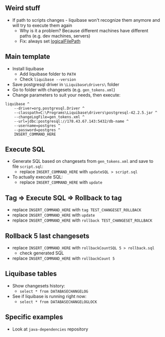 ## Weird stuff
* If path to scripts changes - liquibase won't recognize them anymore and will try to execute them again
    * Why is it a problem? Because different machines have different paths (e.g. dev machines, servers) 
    * Fix: always set [logicalFilePath](https://stackoverflow.com/questions/19959755/liquibase-how-to-disable-filename-column-check)

## Main template
* Install liquibase
    * Add liquibase folder to `PATH`
    * Check `liquibase --version`
* Save postgresql driver in `\Liquibase\drivers\` folder
* Go to folder with changesets (e.g. `gen_tokens.xml`)
* Change parameters to suit your needs, then execute:
```
liquibase ^
    --driver=org.postgresql.Driver ^
    --classpath=C:\Programs\Liquibase\drivers\postgresql-42.2.5.jar ^
    --changeLogFile=gen_tokens.xml ^
    --url=jdbc:postgresql://178.43.67.143:5432/db-name ^
    --username=postgres ^
    --password=postgres ^
    INSERT_COMMAND_HERE
```

## Execute SQL
* Generate SQL based on changesets from `gen_tokens.xml` and save to file `script.sql`:
    * replace `INSERT_COMMAND_HERE` with `updateSQL > script.sql`
* To actually execute SQL:
    * replace `INSERT_COMMAND_HERE` with `update`

## Tag => Execute SQL => Rollback to tag
* replace `INSERT_COMMAND_HERE` with `tag TEST_CHANGESET_ROLLBACK`
* replace `INSERT_COMMAND_HERE` with `update`
* replace `INSERT_COMMAND_HERE` with `rollback TEST_CHANGESET_ROLLBACK`

## Rollback 5 last changesets
* replace `INSERT_COMMAND_HERE` with `rollbackCountSQL 5 > rollback.sql`
    * check generated SQL
* replace `INSERT_COMMAND_HERE` with `rollbackCount 5`

## Liquibase tables
* Show changesets history:
    * `select * from DATABASECHANGELOG`
* See if liquibase is running right now:
    * `select * from DATABASECHANGELOGLOCK`

## Specific examples
* Look at `java-dependencies` repository